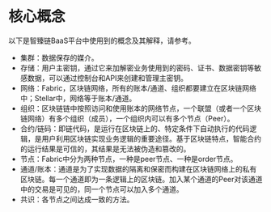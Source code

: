 # 核心概念

以下是智臻链BaaS平台中使用到的概念及其解释，请参考。
- 集群：数据保存的媒介。
- 存储：用户主密钥，通过它来加解密业务使用到的密码、证书、数据密钥等敏感数据，可以通过控制台和API来创建和管理主密钥。
- 网络：Fabric，区块链网络，所有的账本/通道、组织都要建立在区块链网络中；Stellar中，网络等于账本/通道。
- 组织：区块链链中按照访问和使用账本的网络节点，一个联盟（或者一个区块链网络）有多个组织（成员），一个组织内可以有多个节点（Peer）。
- 合约/链码：即链代码，是运行在区块链上的、特定条件下自动执行的代码逻辑，是用户利用区块链实现业务逻辑的重要途径。基于区块链特点，智能合约的运行结果是可信的，其结果是无法被伪造和篡改的。
- 节点：Fabric中分为两种节点，一种是peer节点、一种是order节点。
- 通道/账本：通道是为了实现数据的隔离和保密而构建在区块链网络上的私有区块链。每一个通道即为一条逻辑上的区块链。加入某个通道的Peer对该通道中的交易是可见的，同一个节点可以加入多个通道。
- 共识：各节点之间达成一致的方法。
